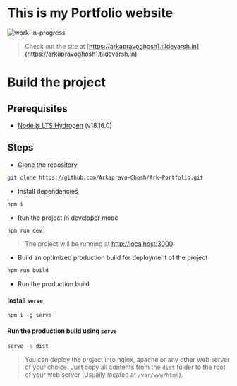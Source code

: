 # This is my Portfolio website
![work-in-progress](https://img.shields.io/badge/Work%20In%20Progress-90ee90.svg)
> Check out the site at [https://arkapravoghosh1.tildevarsh.in](https://arkapravoghosh1.tildevarsh.in)

# Build the project

## Prerequisites
- [Node.js LTS Hydrogen](https://nodejs.org/en/) (v18.16.0)

## Steps
- Clone the repository
```bash
git clone https://github.com/Arkapravo-Ghosh/Ark-Portfolio.git
```
- Install dependencies
```bash
npm i
```
- Run the project in developer mode
```bash
npm run dev
```
> The project will be running at [http://localhost:3000](http://localhost:3000)
- Build an optimized production build for deployment of the project
```bash
npm run build
```
- Run the production build
#### Install `serve`
```bash=
npm i -g serve
```
#### Run the production build using `serve`
```bash
serve -s dist
```
> You can deploy the project into nginx, apache or any other web server of your choice. Just copy all contents from the `dist` folder to the root of your web server (Usually located at `/var/www/html`).
